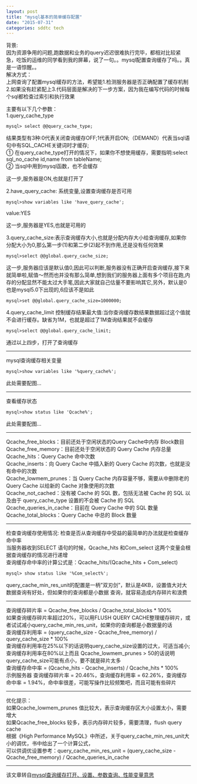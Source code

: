 ```yaml
---
layout: post
title: "mysql基本的简单缓存配置"
date: "2015-07-31"
categories: sddtc tech
---
```


背景:  
  因为资源争用的问题,跑数据和业务的query迟迟很难执行完毕，都相对比较紧急，吃饭的运维的同学看到我的屏幕，说了一句。。mysql配置查询缓存了吗。。真是一语惊醒。。  
解决方式：  
  上网查询了配置mysql缓存的方法，希望能1.检测服务器是否正确配置了缓存机制2.如果没有赶紧配上3.代码层面是解决的下一步方案，因为我在编写代码的时候每个sql都检查过索引和执行效果  

主要有以下几个参数：  
1.query\_cache\_type  

```
mysql> select @@query_cache_type;
```

结果类型有3种:0代表关闭查询缓存OFF;1代表开启ON;（DEMAND）代表当sql语句中有SQL_CACHE关键词时才缓存;  
① 在query_cache_type打开的情况下，如果你不想使用缓存，需要指明:select sql_no_cache id,name from tableName;  
② 当sql中用到mysql函数，也不会缓存  

这一步,服务器是ON,也就是打开了  

2.have_query_cache: 系统变量,设置查询缓存是否可用  

```
mysql>show variables like 'have_query_cache';
```

value:YES  

这一步,服务器是YES,也就是可用的  

3.query_cache_size:表示查询缓存大小,也就是分配内存大小给查询缓存,如果你分配大小为0,那么第一步(1)和第二步(2)起不到作用,还是没有任何效果  

```
mysql>select @@global.query_cache_size;
```

这一步,服务器应该是默认值0,因此可以判断,服务器没有正确开启查询缓存,接下来就简单啦,赋值～然而也并没有那么简单,想到我们的服务器上面有多个项目在跑,内存的分配显然不能太过大手笔,因此大家就自己估量不要影响其它,另外，默认是0也是mysql5.0下出现的,6应该不是如此  

```
mysql>set @@global.query_cache_size=1000000;
```

4.query_cache_limit 控制缓存结果最大值:当你查询缓存数结果数据超过这个值就不会进行缓存。缺省为1M，也就是超过了1M查询结果就不会缓存  

```
mysql>select @@global.query_cache_limit;
```

通过以上四步，打开了查询缓存  

* * *    

mysql查询缓存相关变量  

```
mysql>show variables like '%query_cache%';
```

此处需要配图...  

* * *    

查看缓存状态  

```
mysql>show status like 'Qcache%';
```

此处需要配图...  

* * *  

Qcache_free_blocks：目前还处于空闲状态的Query Cache中内存 Block数目  
Qcache_free_memory：目前还处于空闲状态的 Query Cache 内存总量  
Qcache_hits：Query Cache 命中次数  
Qcache_inserts：向 Query Cache 中插入新的 Query Cache 的次数，也就是没有命中的次数  
Qcache_lowmem_prunes：当 Query Cache 内存容量不够，需要从中删除老的 Query Cache 以给新的 Cache 对象使用的次数  
Qcache_not_cached：没有被 Cache 的 SQL 数，包括无法被 Cache 的 SQL 以及由于 query_cache_type 设置的不会被 Cache 的 SQL  
Qcache_queries_in_cache：目前在 Query Cache 中的 SQL 数量  
Qcache_total_blocks：Query Cache 中总的 Block 数量  

* * *  

检查查询缓存使用情况: 检查是否从查询缓存中受益的最简单的办法就是检查缓存命中率  
当服务器收到SELECT 语句的时候，Qcache_hits 和Com_select 这两个变量会根据查询缓存的情况进行递增  
查询缓存命中率的计算公式是：Qcache_hits/(Qcache_hits + Com_select)  

```
mysql> show status like '%Com_select%';
```


query_cache_min_res_unit的配置是一柄”双刃剑”，默认是4KB，设置值大对大数据查询有好处，但如果你的查询都是小数据 查询，就容易造成内存碎片和浪费  


* * *   

查询缓存碎片率 = Qcache_free_blocks / Qcache_total_blocks * 100%  
如果查询缓存碎片率超过20%，可以用FLUSH QUERY CACHE整理缓存碎片，或者试试减小query_cache_min_res_unit，如果你的查询都是小数据量的话  
查询缓存利用率 = (query_cache_size - Qcache_free_memory) / query_cache_size * 100%  
查询缓存利用率在25%以下的话说明query_cache_size设置的过大，可适当减小;查询缓存利用率在80%以上而且 Qcache_lowmem_prunes > 50的话说明query_cache_size可能有点小，要不就是碎片太多  
查询缓存命中率 = (Qcache_hits - Qcache_inserts) / Qcache_hits * 100%  
示例服务器 查询缓存碎片率 = 20.46%，查询缓存利用率 = 62.26%，查询缓存命中率 = 1.94%，命中率很差，可能写操作比较频繁吧，而且可能有些碎片  

* * *  

优化提示：  
如果Qcache_lowmem_prunes 值比较大，表示查询缓存区大小设置太小，需要增大  
如果Qcache_free_blocks 较多，表示内存碎片较多，需要清理，flush query cache  
根据《High Performance MySQL》中所述，关于query_cache_min_res_unit大小的调优，书中给出了一个计算公式，  
可以供调优设置参考：query_cache_min_res_unit = (query_cache_size - Qcache_free_memory) / Qcache_queries_in_cache  

* * *  

该文章转自[mysql查询缓存打开、设置、参数查询、性能变量意思](http://blog.sina.com.cn/s/blog_75ad10100101by7j.html)





